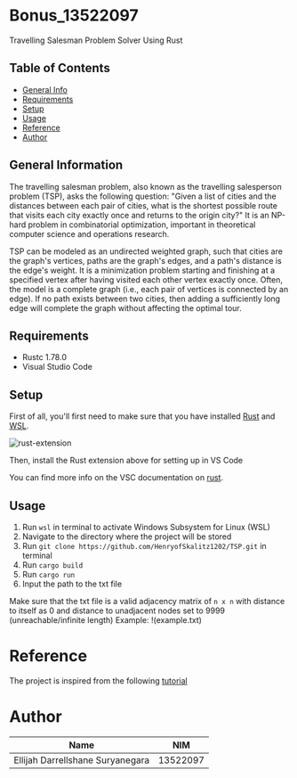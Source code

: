 # Bonus_13522097
Travelling Salesman Problem Solver Using Rust

## Table of Contents

- [General Info](#general-information)
- [Requirements](#requirements)
- [Setup](#setup)
- [Usage](#usage)
- [Reference](#reference)
- [Author](#author)

## General Information

The travelling salesman problem, also known as the travelling salesperson problem (TSP), asks the following question: "Given a list of cities and the distances between each pair of cities, what is the shortest possible route that visits each city exactly once and returns to the origin city?" It is an NP-hard problem in combinatorial optimization, important in theoretical computer science and operations research. 

TSP can be modeled as an undirected weighted graph, such that cities are the graph's vertices, paths are the graph's edges, and a path's distance is the edge's weight. It is a minimization problem starting and finishing at a specified vertex after having visited each other vertex exactly once. Often, the model is a complete graph (i.e., each pair of vertices is connected by an edge). If no path exists between two cities, then adding a sufficiently long edge will complete the graph without affecting the optimal tour. 
  
## Requirements

- Rustc 1.78.0
- Visual Studio Code

## Setup

First of all, you'll first need to make sure that you have installed [Rust](https://rustup.rs/) and [WSL](https://learn.microsoft.com/en-us/windows/wsl/install). 

![rust-extension](https://i.ibb.co/RhhF7Xz/rustextension.jpg)

Then, install the Rust extension above for setting up in VS Code

You can find more info on the VSC documentation on [rust](https://code.visualstudio.com/docs/languages/rust).

## Usage
1. Run `wsl` in terminal to activate Windows Subsystem for Linux (WSL)
1. Navigate to the directory where the project will be stored
2. Run `git clone https://github.com/HenryofSkalitz1202/TSP.git` in terminal
4. Run `cargo build`
5. Run `cargo run`
6. Input the path to the txt file

Make sure that the txt file is a valid adjacency matrix of `n x n` with distance to itself as 0 and distance to unadjacent nodes set to 9999 (unreachable/infinite length)
Example:
!(example.txt)

# Reference
The project is inspired from the following [tutorial](https://www.tutorialspoint.com/data_structures_algorithms/travelling_salesman_problem_dynamic_programming.htm)

# Author
|          Name                | NIM |
|--------------------------------|------------|
| Ellijah Darrellshane Suryanegara      | 13522097  |
